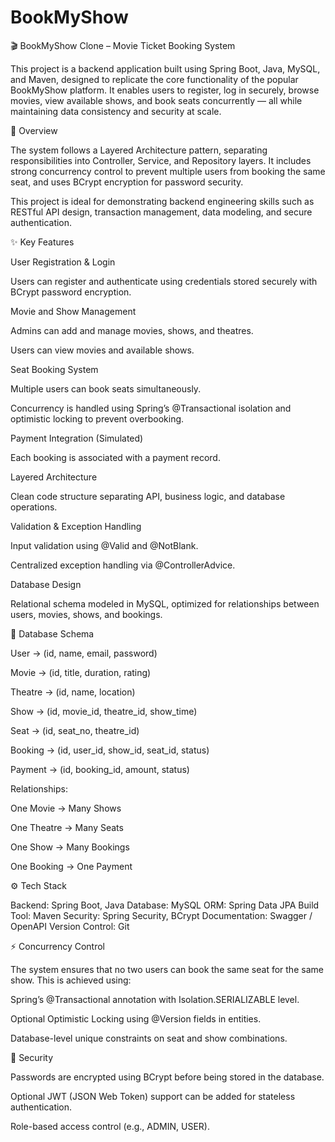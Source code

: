 # BookMyShow
🎬 BookMyShow Clone – Movie Ticket Booking System

This project is a backend application built using Spring Boot, Java, MySQL, and Maven, designed to replicate the core functionality of the popular BookMyShow platform. It enables users to register, log in securely, browse movies, view available shows, and book seats concurrently — all while maintaining data consistency and security at scale.

🔧 Overview

The system follows a Layered Architecture pattern, separating responsibilities into Controller, Service, and Repository layers. It includes strong concurrency control to prevent multiple users from booking the same seat, and uses BCrypt encryption for password security.

This project is ideal for demonstrating backend engineering skills such as RESTful API design, transaction management, data modeling, and secure authentication.

✨ Key Features

User Registration & Login

Users can register and authenticate using credentials stored securely with BCrypt password encryption.

Movie and Show Management

Admins can add and manage movies, shows, and theatres.

Users can view movies and available shows.

Seat Booking System

Multiple users can book seats simultaneously.

Concurrency is handled using Spring’s @Transactional isolation and optimistic locking to prevent overbooking.

Payment Integration (Simulated)

Each booking is associated with a payment record.

Layered Architecture

Clean code structure separating API, business logic, and database operations.

Validation & Exception Handling

Input validation using @Valid and @NotBlank.

Centralized exception handling via @ControllerAdvice.

Database Design

Relational schema modeled in MySQL, optimized for relationships between users, movies, shows, and bookings.

🧱 Database Schema

User → (id, name, email, password)

Movie → (id, title, duration, rating)

Theatre → (id, name, location)

Show → (id, movie_id, theatre_id, show_time)

Seat → (id, seat_no, theatre_id)

Booking → (id, user_id, show_id, seat_id, status)

Payment → (id, booking_id, amount, status)

Relationships:

One Movie → Many Shows

One Theatre → Many Seats

One Show → Many Bookings

One Booking → One Payment

⚙️ Tech Stack

Backend: Spring Boot, Java
Database: MySQL
ORM: Spring Data JPA
Build Tool: Maven
Security: Spring Security, BCrypt
Documentation: Swagger / OpenAPI
Version Control: Git

⚡ Concurrency Control

The system ensures that no two users can book the same seat for the same show.
This is achieved using:

Spring’s @Transactional annotation with Isolation.SERIALIZABLE level.

Optional Optimistic Locking using @Version fields in entities.

Database-level unique constraints on seat and show combinations.

🔐 Security

Passwords are encrypted using BCrypt before being stored in the database.

Optional JWT (JSON Web Token) support can be added for stateless authentication.

Role-based access control (e.g., ADMIN, USER).

